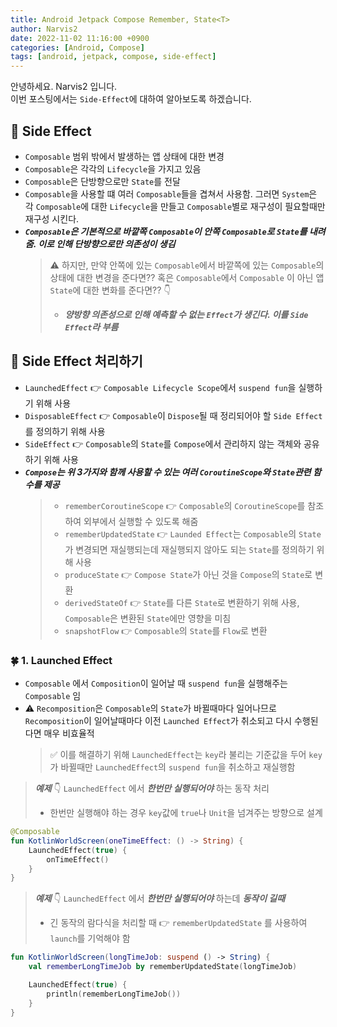 ```yaml
---
title: Android Jetpack Compose Remember, State<T>
author: Narvis2
date: 2022-11-02 11:16:00 +0900
categories: [Android, Compose]
tags: [android, jetpack, compose, side-effect]
---
```


안녕하세요. Narvis2 입니다.  
이번 포스팅에서는 `Side-Effect`에 대하여 알아보도록 하겠습니다.

## 🍎 Side Effect

- `Composable` 범위 밖에서 발생하는 앱 상태에 대한 변경
- `Composable`은 각각의 `Lifecycle`을 가지고 있음
- `Composable`은 단방향으로만 `State`를 전달
- `Composable`을 사용할 떄 여러 `Composable`들을 겹쳐서 사용함. 그러면 `System`은 각 `Composable`에 대한 `Lifecycle`을 만들고 `Composable`별로 재구성이 필요할때만 재구성 시킨다.
- **_`Composable`은 기본적으로 바깥쪽 `Composable`이 안쪽 `Composable`로 `State`를 내려줌. 이로 인해 단방향으로만 의존성이 생김_**
  > ⚠️ 하지만, 만약 안쪽에 있는 `Composable`에서 바깥쪽에 있는 `Composable`의 상태에 대한 변경을 준다면??
  > 혹은 `Composable`에서 `Composable` 이 아닌 앱 `State`에 대한 변화를 준다면?? 👇
  >
  > - **_양방향 의존성으로 인해 예측할 수 없는 `Effect`가 생긴다. 이를 `Side Effect`라 부름_**

## 🍎 Side Effect 처리하기

- `LaunchedEffect` 👉 `Composable Lifecycle Scope`에서 `suspend fun`을 실행하기 위해 사용
- `DisposableEffect` 👉 `Composable`이 `Dispose`될 때 정리되어야 할 `Side Effect`를 정의하기 위해 사용
- `SideEffect` 👉 `Composable`의 `State`를 `Compose`에서 관리하지 않는 객체와 공유하기 위해 사용
- **_`Compose`는 위 3가지와 함께 사용할 수 있는 여러 `CoroutineScope`와 `State`관련 함수를 제공_**
  > - `rememberCoroutineScope` 👉 `Composable`의 `CoroutineScope`를 참조하여 외부에서 실행할 수 있도록 해줌
  > - `rememberUpdatedState` 👉 `Launded Effect`는 `Composable`의 `State`가 변경되면 재실행되는데 재실행되지 않아도 되는 `State`를 정의하기 위해 사용
  > - `produceState` 👉 `Compose State`가 아닌 것을 `Compose`의 `State`로 변환
  > - `derivedStateOf` 👉 `State`를 다른 `State`로 변환하기 위해 사용, `Composable`은 변환된 `State`에만 영향을 미침
  > - `snapshotFlow` 👉 `Composable`의 `State`를 `Flow`로 변환

### 🍀 1. Launched Effect

- `Composable` 에서 `Composition`이 일어날 때 `suspend fun`을 실행해주는 `Composable` 임
- ⚠️ `Recomposition`은 `Composable`의 `State`가 바뀔때마다 일어나므로 `Recomposition`이 일어날때마다 이전 `Launched Effect`가 취소되고 다시 수행된다면 매우 비효율적
  > ✅ 이를 해결하기 위해 `LaunchedEffect`는 `key`라 불리는 기준값을 두어 `key`가 바뀔때만 `LaunchedEffect`의 `suspend fun`을 취소하고 재실행함

> **_예제_** 👇 `LaunchedEffect` 에서 **_한번만 실행되어야_** 하는 동작 처리
>
> - 한번만 실행해야 하는 경우 `key`값에 `true`나 `Unit`을 넘겨주는 방향으로 설계

```kotlin
@Composable
fun KotlinWorldScreen(oneTimeEffect: () -> String) {
    LaunchedEffect(true) {
        onTimeEffect()
    }
}
```

> **_예제_** 👇 `LaunchedEffect` 에서 **_한번만 실행되어야_** 하는데 **_동작이 길때_**
>
> - 긴 동작의 람다식을 처리할 때 👉 `rememberUpdatedState` 를 사용하여 `launch`를 기억해야 함

```kotlin
fun KotlinWorldScreen(longTimeJob: suspend () -> String) {
    val rememberLongTimeJob by rememberUpdatedState(longTimeJob)

    LaunchedEffect(true) {
        println(rememberLongTimeJob())
    }
}
```
